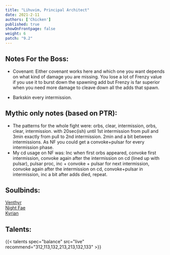 ```yaml
---
title: "Lihuvim, Principal Architect"
date: 2021-2-11
authors: ['Chicken']
published: true
showOnFrontpage: false
weight: 6
patch: "9.2"
---
```



## Notes For the Boss:
- Covenant: Either covenant works here and which one you want depends on what kind of damage you are missing. You lose a lot of Frenzy value if you use it to burst down the spawning add but Frenzy is far superior when you need more damage to cleave down all the adds that spawn.

- Barkskin every intermission.


## Mythic only notes (based on PTR):
- The patterns for the whole fight were: orbs, clear, intermission, orbs, clear, intermission. with 20sec(ish) until 1st intermission from pull and 3min exactly from pull to 2nd intermission. 2min and a bit between intermissions. As NF you could get a convoke+pulsar for every intermission phase. 
- My cd usage on NF was: Inc when first orbs appeared, convoke first intermission, convoke again after the intermission on cd (lined up with pulsar), pulsar proc, inc + convoke + pulsar for next intermission, convoke again after the intermission on cd, convoke+pulsar in intermission, inc a bit after adds died, repeat.

## Soulbinds:
[Venthyr](https://www.wowhead.com/soulbind-calc/venthyr/theotar-the-mad-duke/druid/Awa-774CBTXKChUyQQoSBTWHCiUy4goiFTJJCjUyPAo)
<br>[Night Fae](https://www.wowhead.com/soulbind-calc/venthyr/theotar-the-mad-duke/druid/Awa-774CBTXKChUyQQoSBTWHCiUy4goiFTJJCjUyPAo)
<br>[Kyrian](https://www.wowhead.com/soulbind-calc/kyrian/forgelite-prime-mikanikos/druid/AwaW5ZYBBTXKChMFNYIKFTLiCiUy5AoiFTJJCjUyPAo)

## Talents:

{{< talents spec="balance" src="live" recommend="312,113,132,213,213,132,133" >}}
